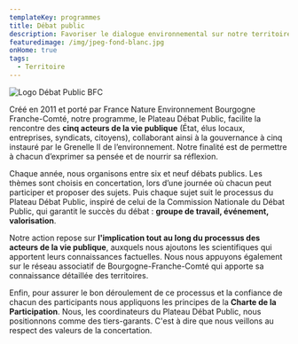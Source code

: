 ```yaml
---
templateKey: programmes
title: Débat public
description: Favoriser le dialogue environnemental sur notre territoire
featuredimage: /img/jpeg-fond-blanc.jpg
onHome: true
tags:
  - Territoire
---
```

![Logo Débat Public BFC](/img/jpeg-fond-blanc.jpg?nf_resize=fit&w=300#img-center "Logo Débat Public BFC")

Créé en 2011 et porté par France Nature Environnement Bourgogne Franche-Comté, notre programme, le Plateau Débat Public, facilite la rencontre des **cinq acteurs de la vie publique** (État, élus locaux, entreprises, syndicats, citoyens), collaborant ainsi à la gouvernance à cinq instauré par le Grenelle II de l’environnement. Notre finalité est de permettre à chacun d’exprimer sa pensée et de nourrir sa réflexion. 

Chaque année, nous organisons entre six et neuf débats publics. Les thèmes sont choisis en concertation, lors d’une journée où chacun peut participer et proposer des sujets. Puis chaque sujet suit le processus du Plateau Débat Public, inspiré de celui de la Commission Nationale du Débat Public, qui garantit le succès du débat : **groupe de travail, événement, valorisation**.

Notre action repose sur **l'implication tout au long du processus des acteurs de la vie publique**, auxquels nous ajoutons les scientifiques qui apportent leurs connaissances factuelles. Nous nous appuyons également sur le réseau associatif de Bourgogne-Franche-Comté qui apporte sa connaissance détaillée des territoires.

Enfin, pour assurer le bon déroulement de ce processus et la confiance de chacun des participants nous appliquons les principes de la **Charte de la Participation**. Nous, les coordinateurs du Plateau Débat Public, nous positionnons comme des tiers-garants. C'est à dire que nous veillons au respect des valeurs de la concertation.